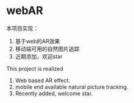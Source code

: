 # webAR
本项目实现：
 1. 基于web的AR效果
 2. 移动端可用的自然图片追踪
 3. 近期添加，欢迎star


This project is realized
 1. Web based AR effect.
 2. mobile end available natural picture tracking.
 3. Recently added, welcome star.

